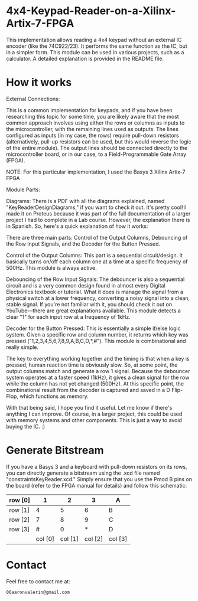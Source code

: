 # 4x4-Keypad-Reader-on-a-Xilinx-Artix-7-FPGA
This implementation allows reading a 4x4 keypad without an external IC encoder (like the 74C922/23). It performs the same function as the IC, but in a simpler form. This module can be used in various projects, such as a calculator. A detailed explanation is provided in the README file.







# How it works


External Connections:

This is a common implementation for keypads, and if you have been researching this topic for some time, you are likely aware that the most common approach involves using either the rows or columns as inputs to the microcontroller, with the remaining lines used as outputs. The lines configured as inputs (in my case, the rows) require pull-down resistors (alternatively, pull-up resistors can be used, but this would reverse the logic of the entire module). The output lines should be connected directly to the microcontroller board, or in our case, to a Field-Programmable Gate Array (FPGA).

NOTE: For this particular implementation, I used the Basys 3 Xilinx Artix-7 FPGA

Module Parts:

Diagrams: There is a PDF with all the diagrams explained, named "KeyReaderDesignDiagrams," if you want to check it out. It's pretty cool! I made it on Proteus because it was part of the full documentation of a larger project I had to complete in a Lab course. However, the explanation there is in Spanish. So, here's a quick explanation of how it works:

There are three main parts: Control of the Output Columns, Debouncing of the Row Input Signals, and the Decoder for the Button Pressed.

Control of the Output Columns: This part is a sequential circuit/design. It basically turns on/off each column one at a time at a specific frequency of 500Hz. This module is always active.

Debouncing of the Row Input Signals: The debouncer is also a sequential circuit and is a very common design found in almost every Digital Electronics textbook or tutorial. What it does is manage the signal from a physical switch at a lower frequency, converting a noisy signal into a clean, stable signal. If you're not familiar with it, you should check it out on YouTube—there are great explanations available. This module detects a clear "1" for each input row at a frequency of 1kHz.

Decoder for the Button Pressed: This is essentially a simple if/else logic system. Given a specific row and column number, it returns which key was pressed ("1,2,3,4,5,6,7,8,9,A,B,C,D,*,#"). This module is combinational and really simple.

The key to everything working together and the timing is that when a key is pressed, human reaction time is obviously slow. So, at some point, the output columns match and generate a row 1 signal. Because the debouncer system operates at a faster speed (1kHz), it gives a clean signal for the row while the column has not yet changed (500Hz). At this specific point, the combinational result from the decoder is captured and saved in a D Flip-Flop, which functions as memory.

With that being said, I hope you find it useful. Let me know if there's anything I can improve. Of course, in a larger project, this could be used with memory systems and other components. This is just a way to avoid buying the IC. :)

# Generate Bitstream
If you have a Basys 3 and a keyboard with pull-down resistors on its rows, you can directly generate a bitstream using the .xcd file named "constraintsKeyReader.xcd." Simply ensure that you use the Pmod B pins on the board (refer to the FPGA manual for details) and follow this schematic:

|row [0]|1|2|3|A|
|---|---|---|---|---|
|row [1]|4|5|6|B|
|row [2]|7|8|9|C|
|row [3]|#|0|*|D|
||col [0]|col [1]|col [2]|col [3]|
# Contact

 Feel free to contact me at: 

    06aaronvalerin@gmail.com

